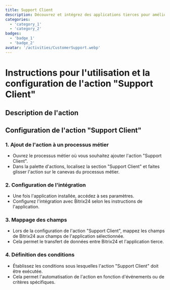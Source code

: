 ```yaml
---
title: Support Client
description: Découvrez et intégrez des applications tierces pour améliorer votre entreprise.
categories: 
  - 'category_1'
  - 'category_2'
badges: 
  - 'badge_1'
  - 'badge_2'
avatar: '/activities/CustomerSupport.webp'
---
```

# Instructions pour l'utilisation et la configuration de l'action "Support Client"

## Description de l'action

## **Configuration de l'action "Support Client"**

### 1. Ajout de l'action à un processus métier
- Ouvrez le processus métier où vous souhaitez ajouter l'action "Support Client".
- Dans la palette d'actions, localisez la section "Support Client" et faites glisser l'action sur le canevas du processus métier.

### 2. Configuration de l'intégration
- Une fois l'application installée, accédez à ses paramètres.
- Configurez l'intégration avec Bitrix24 selon les instructions de l'application.

### 3. Mappage des champs
- Lors de la configuration de l'action "Support Client", mappez les champs de Bitrix24 aux champs de l'application sélectionnée.
- Cela permet le transfert de données entre Bitrix24 et l'application tierce.

### 4. Définition des conditions
- Établissez les conditions sous lesquelles l'action "Support Client" doit être exécutée.
- Cela permet l'automatisation de l'action en fonction d'événements ou de critères spécifiques.